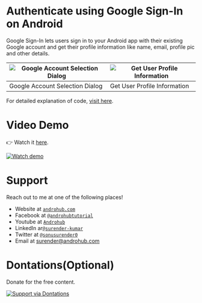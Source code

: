 # Authenticate using Google Sign-In on Android
Google Sign-In lets users sign in to your Android app with their existing Google account and get their profile information like name, email, profile pic and other details.

![Google Account Selection Dialog](https://i1.wp.com/www.androhub.com/wp-content/uploads/2017/12/account_selection_dialog.jpg?resize=576%2C1024) | ![Get User Profile Information](https://i0.wp.com/www.androhub.com/wp-content/uploads/2017/12/account_information.jpg?resize=576%2C1024)
---|---
Google Account Selection Dialog | Get User Profile Information

For detailed explanation of code, [visit here](http://www.androhub.com/authenticate-using-google-sign-in-on-android/).

# Video Demo
👉 Watch it <a href="https://youtu.be/5da4nmeaVMw">here</a>.
<br>

[![Watch demo](http://i3.ytimg.com/vi/5da4nmeaVMw/hqdefault.jpg)](https://youtu.be/5da4nmeaVMw)

# Support
Reach out to me at one of the following places!

- Website at <a href="http://www.androhub.com/" target="_blank">`androhub.com`</a>
- Facebook at <a href="https://www.facebook.com/androhubtutorial/" target="_blank">`@androhubtutorial`</a>
- Youtube at <a href="https://www.youtube.com/channel/UCHJh3E9mtRzbM3WVVl9glJg" target="_blank">`Androhub`</a>
- LinkedIn ar<a href="https://www.linkedin.com/in/surender-kumar-681472a8?originalSubdomain=in" target="_blank">`@surender-kumar`</a>
- Twitter at <a href="https://twitter.com/sonusurender0/" target="_blank">`@sonusurender0`</a>
- Email at surender@androhub.com

# Dontations(Optional)
Donate for the free content.
<br>

[![Support via Dontations](https://www.paypalobjects.com/en_GB/i/btn/btn_donateCC_LG.gif)](https://www.paypal.com/cgi-bin/webscr?cmd=_donations&business=sonu.surendra0%40gmail.com&currency_code=USD&source=url)
